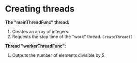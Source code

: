 # Creating threads

**The "mainThreadFunc" thread:**  
1) Creates an array of integers.  
2) Requests the stop time of the "work" thread. `CreateThread()`

**Thread "workerThreadFunc":**  
1) Outputs the number of elements divisible by 5.
